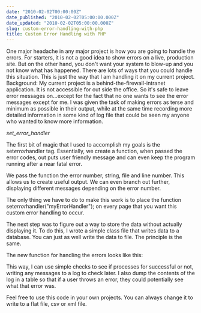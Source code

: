 ```yaml
---
date: "2010-02-02T00:00:00Z"
date_published: "2010-02-02T05:00:00.000Z"
date_updated: "2010-02-02T05:00:00.000Z"
slug: custom-error-handling-with-php
title: Custom Error Handling with PHP
---
```


One major headache in any major project is how you are going to handle the errors.  For starters, it is not a good idea to show errors on a live, production site.  But on the other hand, you don't want your system to blow-up and you not know what has happened.  There are lots of ways that you could handle this situation.  This is just the way that I am handling it on my current project.  Background: My current project is a behind-the-firewall-intranet application.  It is not accessible for out side the office.  So it's safe to leave error messages on...except for the fact that no one wants to see the error messages except for me.  I was given the task of making errors as terse and minimum as possible in their output, while at the same time recording more detailed information in some kind of log file that could be seen my anyone who wanted to know more information.

*set_error_handler*

The first bit of magic that I used to accomplish my goals is the set*error*handler tag.  Essentially, we create a function, when passed the error codes, out puts user friendly message and can even keep the program running after a near fatal error.  

We pass the function the error number, string, file and line number.  This allows us to create useful output.  We can even branch out further, displaying different messages depending on the error number.

The only thing we have to do to make this work is to place the function set*error*handler("myErrorHandler"); on every page that you want this custom error handling to occur.

The next step was to figure out a way to store the data without actually displaying it.  To do this, I wrote a simple class file that writes data to a database.  You can just as well write the data to file.  The principle is the same. 

The new function for handling the errors looks like this:

This way, I can use simple checks to see if processes for successful or not, writing any messages to a log to check later.  I also dump the contents of the log in a table so that if a user throws an error, they could potentially see what that error was.  

Feel free to use this code in your own projects.  You can always change it to write to a flat file, csv or xml file.
